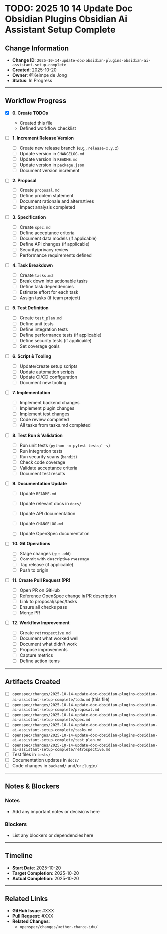 # TODO: 2025 10 14 Update Doc Obsidian Plugins Obsidian Ai Assistant Setup Complete

## Change Information
- **Change ID**: `2025-10-14-update-doc-obsidian-plugins-obsidian-ai-assistant-setup-complete`
- **Created**: 2025-10-20
- **Owner**: @Keimpe de Jong
- **Status**: In Progress

---

## Workflow Progress

- [x] **0. Create TODOs**
    - Created this file
    - Defined workflow checklist

- [ ] **1. Increment Release Version**
    - [ ] Create new release branch (e.g., `release-x.y.z`)
    - [ ] Update version in `CHANGELOG.md`
    - [ ] Update version in `README.md`
    - [ ] Update version in `package.json`
    - [ ] Document version increment

- [ ] **2. Proposal**
    - [ ] Create `proposal.md`
    - [ ] Define problem statement
    - [ ] Document rationale and alternatives
    - [ ] Impact analysis completed

- [ ] **3. Specification**
    - [ ] Create `spec.md`
    - [ ] Define acceptance criteria
    - [ ] Document data models (if applicable)
    - [ ] Define API changes (if applicable)
    - [ ] Security/privacy review
    - [ ] Performance requirements defined

- [ ] **4. Task Breakdown**
    - [ ] Create `tasks.md`
    - [ ] Break down into actionable tasks
    - [ ] Define task dependencies
    - [ ] Estimate effort for each task
    - [ ] Assign tasks (if team project)

- [ ] **5. Test Definition**
    - [ ] Create `test_plan.md`
    - [ ] Define unit tests
    - [ ] Define integration tests
    - [ ] Define performance tests (if applicable)
    - [ ] Define security tests (if applicable)
    - [ ] Set coverage goals

- [ ] **6. Script & Tooling**
    - [ ] Update/create setup scripts
    - [ ] Update automation scripts
    - [ ] Update CI/CD configuration
    - [ ] Document new tooling

- [ ] **7. Implementation**
    - [ ] Implement backend changes
    - [ ] Implement plugin changes
    - [ ] Implement test changes
    - [ ] Code review completed
    - [ ] All tasks from tasks.md completed

- [ ] **8. Test Run & Validation**
    - [ ] Run unit tests (`python -m pytest tests/ -v`)
    - [ ] Run integration tests
    - [ ] Run security scans (`bandit`)
    - [ ] Check code coverage
    - [ ] Validate acceptance criteria
    - [ ] Document test results

- [ ] **9. Documentation Update**
    - [ ] Update `README.md`
    - [ ] Update relevant docs in `docs/`
    - [ ] Update API documentation
    - [ ] Update `CHANGELOG.md`
    - [ ] Update OpenSpec documentation


- [ ] **10. Git Operations**
    - [ ] Stage changes (`git add`)
    - [ ] Commit with descriptive message
    - [ ] Tag release (if applicable)
    - [ ] Push to origin

- [ ] **11. Create Pull Request (PR)**
    - [ ] Open PR on GitHub
    - [ ] Reference OpenSpec change in PR description
    - [ ] Link to proposal/spec/tasks
    - [ ] Ensure all checks pass
    - [ ] Merge PR

- [ ] **12. Workflow Improvement**
    - [ ] Create `retrospective.md`
    - [ ] Document what worked well
    - [ ] Document what didn't work
    - [ ] Propose improvements
    - [ ] Capture metrics
    - [ ] Define action items

---

## Artifacts Created

- [ ] `openspec/changes/2025-10-14-update-doc-obsidian-plugins-obsidian-ai-assistant-setup-complete/todo.md` (this file)
- [ ] `openspec/changes/2025-10-14-update-doc-obsidian-plugins-obsidian-ai-assistant-setup-complete/proposal.md`
- [ ] `openspec/changes/2025-10-14-update-doc-obsidian-plugins-obsidian-ai-assistant-setup-complete/spec.md`
- [ ] `openspec/changes/2025-10-14-update-doc-obsidian-plugins-obsidian-ai-assistant-setup-complete/tasks.md`
- [ ] `openspec/changes/2025-10-14-update-doc-obsidian-plugins-obsidian-ai-assistant-setup-complete/test_plan.md`
- [ ] `openspec/changes/2025-10-14-update-doc-obsidian-plugins-obsidian-ai-assistant-setup-complete/retrospective.md`
- [ ] Test files in `tests/`
- [ ] Documentation updates in `docs/`
- [ ] Code changes in `backend/` and/or `plugin/`

---

## Notes & Blockers

### Notes
- Add any important notes or decisions here

### Blockers
- List any blockers or dependencies here

---

## Timeline

- **Start Date**: 2025-10-20
- **Target Completion**: 2025-10-20
- **Actual Completion**: 2025-10-20

---

## Related Links

- **GitHub Issue**: #XXX
- **Pull Request**: #XXX
- **Related Changes**:
    - `openspec/changes/<other-change-id>/`
